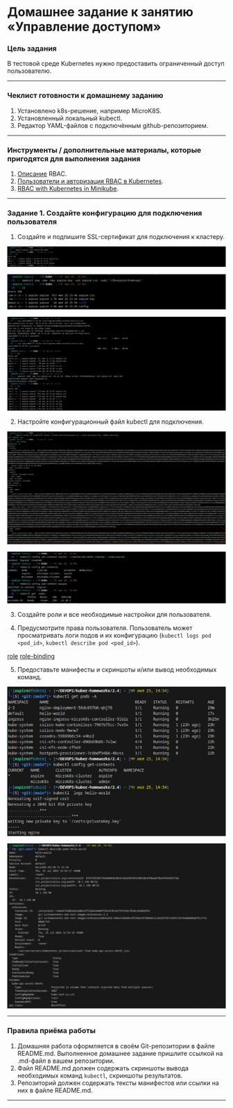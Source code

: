 # Домашнее задание к занятию «Управление доступом»

### Цель задания

В тестовой среде Kubernetes нужно предоставить ограниченный доступ пользователю.

------

### Чеклист готовности к домашнему заданию

1. Установлено k8s-решение, например MicroK8S.
2. Установленный локальный kubectl.
3. Редактор YAML-файлов с подключённым github-репозиторием.

------

### Инструменты / дополнительные материалы, которые пригодятся для выполнения задания

1. [Описание](https://kubernetes.io/docs/reference/access-authn-authz/rbac/) RBAC.
2. [Пользователи и авторизация RBAC в Kubernetes](https://habr.com/ru/company/flant/blog/470503/).
3. [RBAC with Kubernetes in Minikube](https://medium.com/@HoussemDellai/rbac-with-kubernetes-in-minikube-4deed658ea7b).

------

### Задание 1. Создайте конфигурацию для подключения пользователя

1. Создайте и подпишите SSL-сертификат для подключения к кластеру.

![](./img/HW2_4_create_key.png)

![](./img/HW2_4_create_csr.png)

![](./img/HW2_4_create_cert.png)

2. Настройте конфигурационный файл kubectl для подключения.

![](./img/HW2_4_create_creds.png)

![](./img/HW2_4_set_use-context.png)

3. Создайте роли и все необходимые настройки для пользователя.

4. Предусмотрите права пользователя. Пользователь может просматривать логи подов и их конфигурацию (`kubectl logs pod <pod_id>`, `kubectl describe pod <pod_id>`).

[role](./src/role.yaml)
[role-binding](./src/role-binding.yaml)

5. Предоставьте манифесты и скриншоты и/или вывод необходимых команд.

![](./img/HW2_4_pod_logs.png)

![](./img/HW2_4_pod_describe.png)

------

### Правила приёма работы

1. Домашняя работа оформляется в своём Git-репозитории в файле README.md. Выполненное домашнее задание пришлите ссылкой на .md-файл в вашем репозитории.
2. Файл README.md должен содержать скриншоты вывода необходимых команд `kubectl`, скриншоты результатов.
3. Репозиторий должен содержать тексты манифестов или ссылки на них в файле README.md.

------

